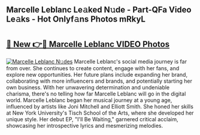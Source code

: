 ## Marcelle Leblanc Le𝚊ked N𝚞de - Part-QFa Video Le𝚊ks - Hot Onlyf𝚊ns Photos mRkyL

# <h2><a href="http://ac1654.deff.icu/?id=Marcelle+Leblanc">🔗 New 👉🔴 Marcelle Leblanc VIDEO Photos</a></h2>

[![Marcelle Leblanc N𝚞des](https://i.imgur.com/rIISA9y.gif)](http://ac1654.deff.icu/?id=Marcelle+Leblanc)
Marcelle Leblanc's social media journey is far from over. She continues to create content, engage with her fans, and explore new opportunities. Her future plans include expanding her brand, collaborating with more influencers and brands, and potentially starting her own business. With her unwavering determination and undeniable charisma, there's no telling how far Marcelle Leblanc will go in the digital world. Marcelle Leblanc began her musical journey at a young age, influenced by artists like Joni Mitchell and Elliott Smith. She honed her skills at New York University's Tisch School of the Arts, where she developed her unique style. Her debut EP, "I'll Be Waiting," garnered critical acclaim, showcasing her introspective lyrics and mesmerizing melodies.
